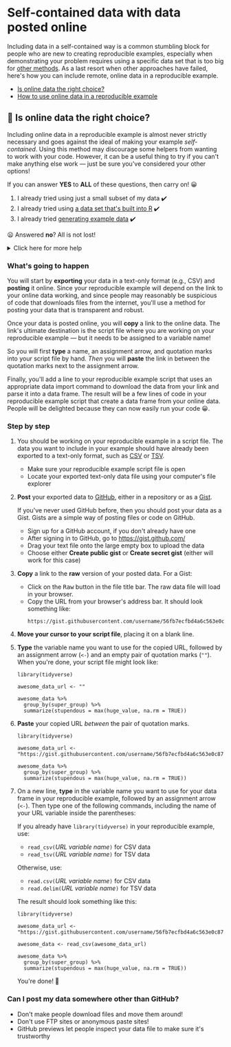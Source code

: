 # Self-contained data with data posted online

Including data in a self-contained way is a common stumbling block for people who are new to creating reproducible examples, especially when demonstrating your problem requires using a specific data set that is too big for [other methods](). As a last resort when other approaches have failed, here's how you can include remote, online data in a reproducible example.

- [Is online data the right choice?](#heading--rightchoice)   
- [How to use online data in a reproducible example](#heading--howto)

<h2 id="heading--rightchoice">🛑 Is online data the right choice?</h2>

Including online data in a reproducible example is almost never strictly necessary and goes against the ideal of making your example _self-contained_. Using this method may discourage some helpers from wanting to work with your code. However, it can be a useful thing to try if you can't make anything else work — just be sure you've considered your other options!

If you can answer **YES** to **ALL** of these questions, then carry on! :grinning:

1. I already tried using just a small subset of my data :heavy_check_mark:
2. I already tried using [a data set that's built into R]() :heavy_check_mark:
3. I already tried [generating example data]()  :heavy_check_mark:

:frowning: Answered **no**? All is not lost!

<details>
<summary>Click here for more help</summary>

1. :sweat_smile: I haven't tried using a small subset of my data. How do I do that?

   In most cases, your reproducible example doesn't need all of your data. Here's how to cut it down:

   - Use the first (or last) few rows using `head()` or `tail()`:

      ```
      # A long built-in data frame
      nrow(warpbreaks)

      # First 10 rows only
      wb_head <- head(warpbreaks, 10)

      # Last 10 rows only
      wb_tail <- tail(warpbreaks, 10)

      # Results
      wb_head
      wb_tail
      ```
   - Sample a random selection of rows:

      ```
      # Always set.seed() to make your sample reproducible!
      set.seed(1234)

      # Randomly choose 10 rows, base R style
      wb_sample_int <- warpbreaks[sample.int(nrow(warpbreaks), 10), ]

      # `dplyr` has some useful helpers!
      library(dplyr)

      # Randomly choose 10 rows, tidyverse style
      wb_sample_n <- sample_n(warpbreaks, 10)

      # Randomly choose 2 rows from each combination
      # of grouping variables
      wb_sample_groups <- warpbreaks %>%
        group_by(wool, tension) %>%
        sample_n(2)

      # Results
      wb_sample_int
      wb_sample_n
      wb_sample_groups
      ```

2. :sweat_smile: I haven't tried using a built-in data set. How do I do that?

   There are lots of small example data sets that come built into R, and some packages include even bigger data sets. It will save both you and your helpers headaches if you can write your example using one of these data sets instead of using your own data. Check out this [list of recommended built-in data sets]() to get started.

2. :sweat_smile: I haven't tried generating example data. How do I do that?

   With a few lines of code, R can construct all sorts of example data for you, and make it as big or as small as you need. Using example data generated in code is the most purely self-contained method possible, and can prevent your helpers from getting distracted by details of your real data that aren't related to your problem. It's also a good skill to develop if your real data are often too sensitive to share. Check out this [list of recommended data generating functions]() to get started.
   
</details>

### What's going to happen

You will start by **exporting** your data in a text-only format (e.g., CSV) and **posting** it online. Since your reproducible example will depend on the link to your online data working, and since people may reasonably be suspicious of code that downloads files from the internet, you'll use a method for posting your data that is transparent and robust.

Once your data is posted online, you will **copy** a link to the online data. The link's ultimate destination is the script file where you are working on your reproducible example — but it needs to be assigned to a variable name! 

So you will first **type** a name, an assignment arrow, and quotation marks into your script file by hand. _Then_ you will **paste** the link in between the quotation marks next to the assignment arrow.

Finally, you'll add a line to your reproducible example script that uses an appropriate data import command to download the data from your link and parse it into a data frame. The result will be a few lines of code in your reproducible example script that create a data frame from your online data. People will be delighted because they can now easily run your code :grinning:.

### Step by step

1. You should be working on your reproducible example in a script file. The data you want to include in your example should have already been exported to a text-only format, such as [CSV](https://en.wikipedia.org/wiki/Comma-separated_values) or [TSV](https://en.wikipedia.org/wiki/Tab-separated_values).
   - Make sure your reproducible example script file is open
   - Locate your exported text-only data file using your computer's file explorer

2. **Post** your exported data to [GitHub](https://www.github.com), either in a repository or as a [Gist](https://help.github.com/en/github/writing-on-github/creating-gists).

   If you've never used GitHub before, then you should post your data as a Gist. Gists are a simple way of posting files or code on GitHub.

   - Sign up for a GitHub account, if you don't already have one
   - After signing in to GitHub, go to https://gist.github.com/
   - Drag your text file onto the large empty box to upload the data
   - Choose either **Create public gist** or **Create secret gist** (either will work for this case)
   
3. **Copy** a link to the **raw** version of your posted data. For a Gist:
   - Click on the <kbd>Raw</kbd> button in the file title bar. The raw data file will load in your browser.
   - Copy the URL from your browser's address bar. It should look something like:
      ```
      https://gist.githubusercontent.com/username/56fb7ecfbd4a6c563e0c87b18a1cbed4/raw/e9ab94c8c31320d1c2fedeaddda21279f875df1e/File_name.csv
      ``` 

4. **Move your cursor to your script file**, placing it on a blank line.

5. **Type** the variable name you want to use for the copied URL, followed by an assignment arrow (`<-`) and an empty pair of quotation marks (`""`). When you're done, your script file might look like:

   ```
   library(tidyverse)

   awesome_data_url <- ""

   awesome_data %>%
     group_by(super_group) %>%
     summarize(stupendous = max(huge_value, na.rm = TRUE))
   ```

6. **Paste** your copied URL _between_ the pair of quotation marks.

   ```
   library(tidyverse)

   awesome_data_url <- "https://gist.githubusercontent.com/username/56fb7ecfbd4a6c563e0c87b18a1cbed4/raw/e9ab94c8c31320d1c2fedeaddda21279f875df1e/awesome_data.csv"

   awesome_data %>%
     group_by(super_group) %>%
     summarize(stupendous = max(huge_value, na.rm = TRUE))
   ```

7. On a new line, **type** in the variable name you want to use for your data frame in your reproducible example, followed by an assignment arrow (`<-`). Then type one of the following commands, including the name of your URL variable inside the parentheses:

   If you already have `library(tidyverse)` in your reproducible example, use:
   - `read_csv(`_URL variable name_`)` for CSV data
   - `read_tsv(`_URL variable name_`)` for TSV data
   
   Otherwise, use:
   - `read.csv(`_URL variable name_`)` for CSV data
   - `read.delim(`_URL variable name_`)` for TSV data

   The result should look something like this:
   ```
   library(tidyverse)

   awesome_data_url <- "https://gist.githubusercontent.com/username/56fb7ecfbd4a6c563e0c87b18a1cbed4/raw/e9ab94c8c31320d1c2fedeaddda21279f875df1e/awesome_data.csv"

   awesome_data <- read_csv(awesome_data_url)
   
   awesome_data %>%
     group_by(super_group) %>%
     summarize(stupendous = max(huge_value, na.rm = TRUE))
   ```
	
   You're done! :tada:
   
### Can I post my data somewhere other than GitHub?

- Don't make people download files and move them around! 
- Don't use FTP sites or anonymous paste sites!
- GitHub previews let people inspect your data file to make sure it's trustworthy
<!--stackedit_data:
eyJoaXN0b3J5IjpbMTAxMzE2OTM3NSwtMTQyMjc5MjI3Miw1Mj
M0NDYwNzQsNDk4NzE3NDg1LDIwMDM3NzMzODgsLTI4NTYxMTA2
MiwxMDQ2OTA0NTAzLC0xNDE5MzkwMDI5LDE4NjMwOTQ1MDcsLT
ExNTM4ODczMDIsMTg2NzIxNjY5NiwtMTI5ODAxMjYxMSwxNTY3
OTc3MDE4LC04MTU4MTE2OTcsLTI0OTE0MjcxMF19
-->
